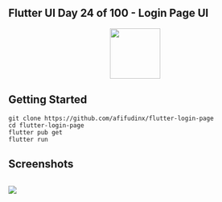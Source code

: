 ## Flutter UI Day 24 of 100 - Login Page UI

<p align="center">
  <img src="https://avatars.githubusercontent.com/u/94339143?v=4" width=100/>
</p>

## Getting Started

```
git clone https://github.com/afifudinx/flutter-login-page
cd flutter-login-page
flutter pub get
flutter run
```

## Screenshots

<p style="float: left;">
  <img src="https://github.com/afifudinx/Flutter-Example/Old/flutter-login-page/blob/main/screenshots/1.png"/>
</p>
